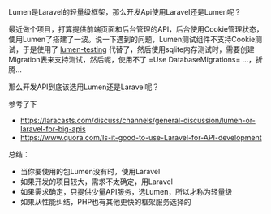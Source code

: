   
Lumen是Laravel的轻量级框架，那么开发Api使用Laravel还是Lumen呢？  
  
最近做个项目，打算提供前端页面和后台管理的API，后台使用Cookie管理状态，使用Lumen了搭建了一波。说一下遇到的问题，Lumen测试组件不支持Cookie测试，于是使用了 [lumen-testing](https://github.com/albertcht/lumen-testing) 代替了，然后使用sqlite内存测试时，需要创建Migration表来支持测试，然后呢，使用不了 =Use DatabaseMigrations= ...，折腾...  
  
那么开发API到底该选用Lumen还是Laravel呢？  
  
参考了下  
- https://laracasts.com/discuss/channels/general-discussion/lumen-or-laravel-for-big-apis
- https://www.quora.com/Is-it-good-to-use-Laravel-for-API-development
  
总结：  
- 当你要使用的包Lumen没有时，使用Laravel
- 如果开发的项目较大，需求不太确定，用Laravel
- 如果需求确定，只提供少量API服务，选Lumen，所以才称为轻量级
- 如果从性能纠结，PHP也有其他更快的框架服务选择的
  
